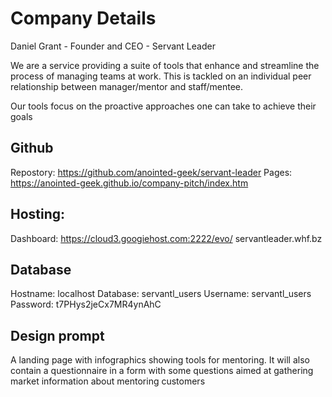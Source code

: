 # Company Details
Daniel Grant - Founder and CEO - Servant Leader

We are a service providing a suite of tools that enhance and streamline the process of managing teams at work. 
This is tackled on an individual peer relationship between manager/mentor and staff/mentee.

Our tools focus on the proactive approaches one can take to achieve their goals


## Github
Repostory: https://github.com/anointed-geek/servant-leader
Pages: https://anointed-geek.github.io/company-pitch/index.htm

## Hosting: 
Dashboard: https://cloud3.googiehost.com:2222/evo/
servantleader.whf.bz

## Database
Hostname: localhost
Database: servantl_users
Username: servantl_users
Password: t7PHys2jeCx7MR4ynAhC

## Design prompt
A landing page with infographics showing tools for mentoring. It will also contain a questionnaire in a form with some questions aimed at gathering market information about mentoring customers
